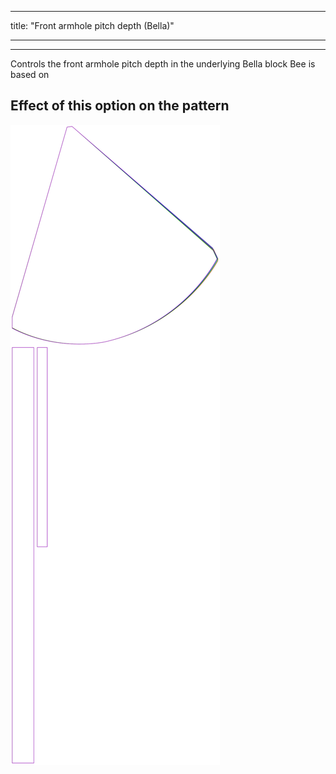 - - -
title: "Front armhole pitch depth (Bella)"
- - -

***

Controls the front armhole pitch depth in the underlying Bella block Bee is based on

## Effect of this option on the pattern

![This image shows the effect of this option by superimposing several variants that have a different value for this option](bee_frontarmholepitchdepth_sample.svg "Effect of this option on the pattern")
